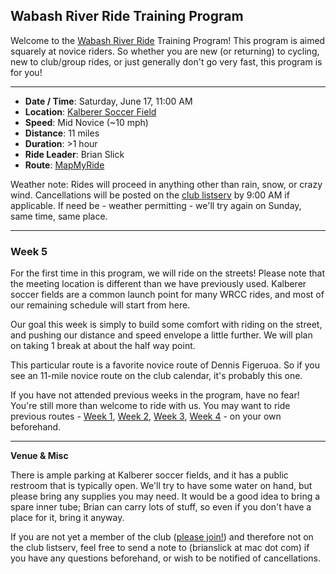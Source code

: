 ## Wabash River Ride Training Program

Welcome to the [Wabash River Ride](http://wrcc-in.org/wp/?page_id=929) Training Program! This program is aimed squarely at novice riders. So whether you are new (or returning) to cycling, new to club/group rides, or just generally don't go very fast, this program is for you!

----

* **Date / Time**: Saturday, June 17, 11:00 AM
* **Location**: [Kalberer Soccer Field](https://mapsengine.google.com/map/edit?mid=zV7CIYfA0Jks.k1UqM1eQ3X4s)
* **Speed**: Mid Novice (~10 mph)
* **Distance**: 11 miles
* **Duration**: >1 hour
* **Ride Leader**: Brian Slick
* **Route**: [MapMyRide](https://www.mapmyride.com/routes/view/1516426519)

Weather note: Rides will proceed in anything other than rain, snow, or crazy wind. Cancellations will be posted on the [club listserv](http://wrcc-in.org/wp/?page_id=89) by 9:00 AM if applicable. If need be - weather permitting - we'll try again on Sunday, same time, same place.

----

### Week 5

For the first time in this program, we will ride on the streets! Please note that the meeting location is different than we have previously used. Kalberer soccer fields are a common launch point for many WRCC rides, and most of our remaining schedule will start from here.

Our goal this week is simply to build some comfort with riding on the street, and pushing our distance and speed envelope a little further.  We will plan on taking 1 break at about the half way point.

This particular route is a favorite novice route of Dennis Figeruoa. So if you see an 11-mile novice route on the club calendar, it's probably this one.

If you have not attended previous weeks in the program, have no fear! You're still more than welcome to ride with us. You may want to ride previous routes - [Week 1](wrrtp_week1.md), [Week 2](wrrtp_week2.md), [Week 3](wrrtp_week3.md), [Week 4](wrrtp_week4.md) - on your own beforehand.

----

**Venue & Misc**

There is ample parking at Kalberer soccer fields, and it has a public restroom that is typically open. We'll try to have some water on hand, but please bring any supplies you may need. It would be a good idea to bring a spare inner tube; Brian can carry lots of stuff, so even if you don't have a place for it, bring it anyway.

If you are not yet a member of the club ([please join!](http://wrcc-in.org/wp/?page_id=85)) and therefore not on the club listserv, feel free to send a note to (brianslick at mac dot com) if you have any questions beforehand, or wish to be notified of cancellations.